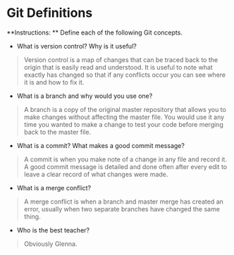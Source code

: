 # Git Definitions

**Instructions: ** Define each of the following Git concepts.

* What is version control?  Why is it useful?

>Version control is a map of changes that can be traced back to the origin that is easily read and understood. It is useful to note what exactly has changed so that if any conflicts occur you can see where it is and how to fix it.

* What is a branch and why would you use one?

>A branch is a copy of the original master repository that allows you to make changes without affecting the master file. You would use it any time you wanted to make a change to test your code before merging back to the master file.

* What is a commit? What makes a good commit message?

>A commit is when you make note of a change in any file and record it. A good commit message is detailed and done often after every edit to leave a clear record of what changes were made.

* What is a merge conflict?

>A merge conflict is when a branch and master merge has created an error, usually when two separate branches have changed the same thing.

* Who is the best teacher?

>Obviously Glenna.